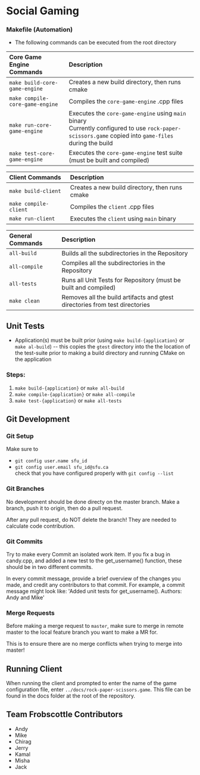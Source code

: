 # Social Gaming

### Makefile (Automation)
* The following commands can be executed from the root directory

|Core Game Engine Commands|Description|
|:---|:---|
|`make build-core-game-engine`|Creates a new build directory, then runs cmake|
|`make compile-core-game-engine`|Compiles the `core-game-engine` .cpp files|
|`make run-core-game-engine`|Executes the `core-game-engine` using `main` binary <br> Currently configured to use `rock-paper-scissors.game` copied into `game-files` during the build|
|`make test-core-game-engine`|Executes the `core-game-engine` test suite (must be built and compiled)|

|Client Commands|Description|
|:---|:---|
|`make build-client`|Creates a new build directory, then runs cmake|
|`make compile-client`|Compiles the `client` .cpp files|
|`make run-client`|Executes the `client` using `main` binary|

|General Commands|Description|
|:---|:---|
|`all-build`  |Builds all the subdirectories in the Repository|
|`all-compile`|Compiles all the subdirectories in the Repository|
|`all-tests`  |Runs all Unit Tests for Repository (must be built and compiled)| 
|`make clean` |Removes all the build artifacts and gtest directories from test directories|

## Unit Tests
* Application(s) must be built prior (using `make build-{application}` or `make al-build`) -- this copies the `gtest` directory into the the location of the test-suite prior to making a build directory and running CMake on the application
### Steps:
1. `make build-{application}` or `make all-build`
2. `make compile-{application}` or `make all-compile`
3. `make test-{application}` or `make all-tests`

## Git Development 
### Git Setup
Make sure to 
- `git config user.name sfu_id`  
- `git config user.email sfu_id@sfu.ca`  
check that you have configured properly with `git config --list`

### Git Branches 
No development should be done directy on the master branch. 
Make a branch, push it to origin, then do a pull request.

After any pull request, do NOT delete the branch! They are needed to calculate code contribution.

### Git Commits 
Try to make every Commit an isolated work item. If you fix a bug in candy.cpp, and added a new test to the get_username() function, these should be in two different commits. 

In every commit message, provide a brief overview of the changes you made, and credit any contributors to that commit. For example, a commit message might look like: 
'Added unit tests for get_username(). Authors: Andy and Mike'


### Merge Requests
Before making a merge request to `master`, make sure to merge in remote master to the local feature branch you want to make a MR for.

This is to ensure there are no merge conflicts when trying to merge into master! 

## Running Client
When running the client and prompted to enter the name of the game configuration file, enter `../docs/rock-paper-scissors.game`. This file can be found in the docs folder at the root of the repository. 

## Team Frobscottle Contributors 
- Andy 
- Mike
- Chirag
- Jerry
- Kamal
- Misha
- Jack
